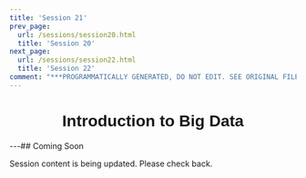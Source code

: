 ```yaml
---
title: 'Session 21'
prev_page:
  url: /sessions/session20.html
  title: 'Session 20'
next_page:
  url: /sessions/session22.html
  title: 'Session 22'
comment: "***PROGRAMMATICALLY GENERATED, DO NOT EDIT. SEE ORIGINAL FILES IN /content***"
---
```

<h1  style="font-family:  Verdana,  Geneva,  sans-serif;  text-align:center">Introduction  to  Big  Data  </h1> 
---##  Coming  Soon 
 
Session  content  is  being  updated.  Please  check  back.
